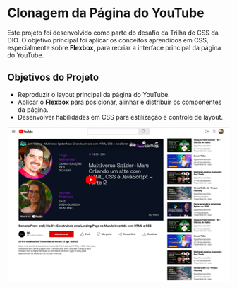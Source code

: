# Clonagem da Página do YouTube

Este projeto foi desenvolvido como parte do desafio da Trilha de CSS da DIO. O objetivo principal foi aplicar os conceitos aprendidos em CSS, especialmente sobre **Flexbox**, para recriar a interface principal da página do YouTube.

## Objetivos do Projeto
- Reproduzir o layout principal da página do YouTube.
- Aplicar o **Flexbox** para posicionar, alinhar e distribuir os componentes da página.
- Desenvolver habilidades em CSS para estilização e controle de layout.
  
![Demonstração do Desafio](assets/icons/clonagemYoutube.png)
